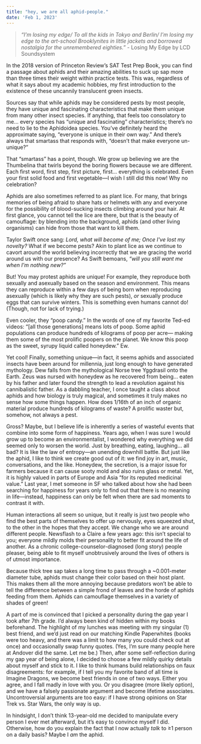 ```yaml
---
title: "hey, we are all aphid-people."
date: 'Feb 1, 2023'
---
```




> *“I’m losing my edge/ To all the kids in Tokyo and Berlin/ I’m losing my edge to the art-school Brooklynites in little jackets and borrowed nostalgia for the unremembered eighties.”* - Losing My Edge by LCD Soundsystem 
 
In the 2018 version of Princeton Review’s SAT Test Prep Book, you can find a passage about aphids and their amazing abilities to suck up sap more than three times their weight within practice tests. This was, regardless of what it says about my academic hobbies, my first introduction to the existence of these uncannily translucent green insects. 

Sources say that while aphids may be considered pests by most people, they have unique and fascinating characteristics that make them unique from many other insect species. If anything, that feels too consolatory to me… every species has “unique and fascinating” characteristics; there’s no need to lie to the Aphidoidea species. You’ve definitely heard the approximate saying, “everyone is unique in their own way.” And there’s always that smartass that responds with, “doesn’t that make everyone un-unique?”

That “smartass” has a point, though. We grow up believing we are the Thumbelina that twirls beyond the boring flowers because we are different. Each first word, first step, first picture, first… everything is celebrated. Even your first solid food and first vegetable—I wish I still did this now! Why no celebration? 

Aphids are also sometimes referred to as plant lice. For many, that brings memories of being afraid to share hats or helmets with any and everyone for the possibility of blood-sucking insects climbing around your hair. At first glance, you cannot tell the lice are there, but that is the beauty of camouflage: by blending into the background, aphids (and other living organisms) can hide from those that want to kill them. 

Taylor Swift once sang: *Lord, what will become of me; Once I've lost my novelty?*
What if we become pests? Akin to plant lice as we continue to cavort around the world believing incorrectly that we are gracing the world around us with our presence? As Swift bemoans, *“will you still want me when I’m nothing new?”* 

But! You may protest aphids are unique! For example, they reproduce both sexually and asexually based on the season and environment. This means they can reproduce within a few days of being born when reproducing asexually (which is likely why they are such pests), *or* sexually produce eggs that can survive winters. This is something even humans cannot do! (Though, not for lack of trying.) 

Even cooler, they “poop candy.” In the words of one of my favorite Ted-ed videos: “[all those generations] means lots of poop. Some aphid populations can produce hundreds of kilograms of poop per acre— making them some of the most prolific poopers on the planet. We know this poop as the sweet, syrupy liquid called honeydew.” Ew.

Yet cool! Finally, something unique—in fact, it seems aphids and associated insects have been around for millennia, just long enough to have generated mythology. Dew falls from the mythological Norse tree Yggdrasil onto the Earth. Zeus was nursed with honeydew as he recovered from being… eaten by his father and later found the strength to lead a revolution against his cannibalistic father. As a dabbling teacher, I once taught a class about aphids and how biology is truly magical, and sometimes it truly makes no sense how some things happen. How does 1/16th of an inch of organic material produce hundreds of kilograms of waste? A prolific waster but, somehow, not always a pest. 

Gross? Maybe, but I believe life is inherently a series of wasteful events that combine into some form of happiness. Years ago, when I was sure I would grow up to become an environmentalist, I wondered why everything we did seemed only to worsen the world. Just by breathing, eating, laughing… all bad? It is like the law of entropy—an unending downhill battle. But just like the aphid, I like to think we create good out of it: we find joy in art, music, conversations, and the like. Honeydew, the secretion,  is a major issue for farmers because it can cause sooty mold and also ruins glass or metal. Yet, it is highly valued in parts of Europe and Asia “for its reputed medicinal value.” Last year, I met someone in SF who talked about how she had been searching for happiness for years only to find out that there is no meaning in life—instead, happiness can only be felt when there are sad moments to contrast it with.

Human interactions all seem so unique, but it really is just two people who find the best parts of themselves to offer up nervously, eyes squeezed shut, to the other in the hopes that they accept. We change who we are around different people. Newsflash to a Claire a few years ago: this isn’t special to you; everyone mildly molds their personality to better fit around the life of another. As a chronic college-counselor-diagnosed (long story) people pleaser, being able to fit myself unobtrusively around the lives of others is of utmost importance. 

Because thick tree sap takes a long time to pass through a ~0.001-meter diameter tube, aphids must change their color based on their host plant. This makes them all the more annoying because predators won’t be able to tell the difference between a simple frond of leaves and the horde of aphids feeding from them. Aphids can camouflage themselves in a variety of shades of green! 

A part of me is convinced that I picked a personality during the gap year I took after 7th grade. I’d always been kind of hidden within my books beforehand. The highlight of my lunches was meeting with my singular (1) best friend, and we’d just read on our matching Kindle Paperwhites (books were too heavy, and there was a limit to how many you could check out at once) and occasionally swap funny quotes. (Yes, I’m sure many people here at Andover did the same. Let me be.) Then, after some self-reflection during my gap year of being alone, I decided to choose a few mildly quirky details about myself and stick to it. I like to think humans build relationships on faux disagreements: for example, if I tell you my favorite band of all time is Imagine Dragons, we become best friends in one of two ways. Either you agree, and I fall madly in love with you. Or you disagree (more likely option), and we have a falsely passionate argument and become lifetime associates. Uncontroversial arguments are too easy: if I have strong opinions on Star Trek vs. Star Wars, the only way is up. 

In hindsight, I don’t think 13-year-old me decided to manipulate every person I ever met afterward, but it’s easy to convince myself I did. Otherwise, how do you explain the fact that I now actually *talk* to ≥1 person on a daily basis? Maybe I *am* the aphid.